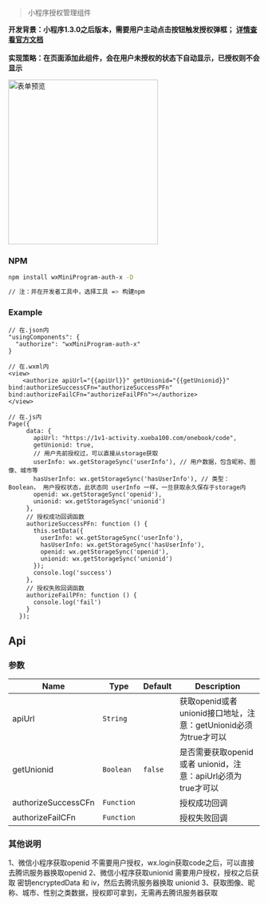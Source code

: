 > 小程序授权管理组件

**开发背景：小程序1.3.0之后版本，需要用户主动点击按钮触发授权弹框；**
**<a href="https://developers.weixin.qq.com/miniprogram/dev/component/button.html">详情查看官方文档</a>**
<br/><br/>
**实现策略：在页面添加此组件，会在用户未授权的状态下自动显示，已授权则不会显示**

<img src="http://wenba-ooo-qiniu.xueba100.com/89e4c1ca6d7ff26f3b9932b93dde62aa.png" alt="表单预览" width="300" height="330">


### NPM

``` bash
npm install wxMiniProgram-auth-x -D

// 注：并在开发者工具中，选择工具 => 构建npm
```
### Example

```
// 在.json内
"usingComponents": {
  "authorize": "wxMiniProgram-auth-x"
}

// 在.wxml内
<view>
    <authorize apiUrl="{{apiUrl}}" getUnionid="{{getUnionid}}" bind:authorizeSuccessCFn="authorizeSuccessPFn" bind:authorizeFailCFn="authorizeFailPFn"></authorize>
</view>

// 在.js内
Page({
     data: {
       apiUrl: "https://1v1-activity.xueba100.com/onebook/code",
       getUnionid: true,
       // 用户先前授权过，可以直接从storage获取
       userInfo: wx.getStorageSync('userInfo'), // 用户数据，包含昵称、图像、城市等
       hasUserInfo: wx.getStorageSync('hasUserInfo'), // 类型：Boolean， 用户授权状态，此状态同 userInfo 一样，一旦获取永久保存于storage内
       openid: wx.getStorageSync('openid'),
       unionid: wx.getStorageSync('unionid')
     },
     // 授权成功回调函数
     authorizeSuccessPFn: function () {
       this.setData({
         userInfo: wx.getStorageSync('userInfo'),
         hasUserInfo: wx.getStorageSync('hasUserInfo'),
         openid: wx.getStorageSync('openid'),
         unionid: wx.getStorageSync('unionid')
       });
       console.log('success')
     },
     // 授权失败回调函数
     authorizeFailPFn: function () {
       console.log('fail')
     }
   });
```

## Api
### 参数
| Name                        | Type        | Default      | Description                      |
|-----------------------------|-------------|--------------|--------------------------------------------------------------------|
| apiUrl                      | `String`    |              | 获取openid或者unionid接口地址，注意：getUnionid必须为true才可以          |
| getUnionid                  | `Boolean`   | `false`      | 是否需要获取openid 或者 unionid，注意：apiUrl必须为true才可以             |
| authorizeSuccessCFn         | `Function`  |              | 授权成功回调                      |
| authorizeFailCFn            | `Function`  |              | 授权失败回调                      |

### 其他说明
1、微信小程序获取openid 不需要用户授权，wx.login获取code之后，可以直接去腾讯服务器换取openid
2、微信小程序获取unionid 需要用户授权，授权之后获取 密钥encryptedData 和 iv，然后去腾讯服务器换取 unionid
3、获取图像、昵称、城市、性别之类数据，授权即可拿到，无需再去腾讯服务器获取
